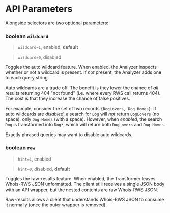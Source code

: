 # API Parameters
Alongside selectors are two optional parameters: 

### boolean `wildcard` 
> `wildcard=1`, enabled, **default**

> `wildcard=0`, disabled

Toggles the auto wildcard feature. When enabled, the Analyzer inspects whether or not a wildcard is present. If _not_ present, the Analyzer adds one to each query string.

Auto wildcards are a trade off. The benefit is they lower the chance of _all_ results returning 404 "not found" (i.e. where every RWS call returns 404). The cost is that they increase the chance of false positives. 

For example, consider the set of two records `{DogLovers, Dog Homes}`. If auto wildcards are _disabled_, a search for `Dog` will _not_ return `DogLovers` (no space), only `Dog Homes` (with a space). However, when _enabled_, the search `Dog` is transformed into `Dog*`, which will return both `DogLovers` and `Dog Homes`.

Exactly phrased queries may want to disable auto wildcards.

### boolean `raw` 
> `hint=1`, enabled

> `hint=0`, disabled, **default**

Toggles the raw-results feature. When enabled, the Transformer leaves Whois-RWS JSON unformatted. The client still receives a single JSON body with an API wrapper, but the nested contents are raw Whois-RWS JSON.

Raw-results allows a client that understands Whois-RWS JSON to consume it normally (once the outer wrapper is removed).


